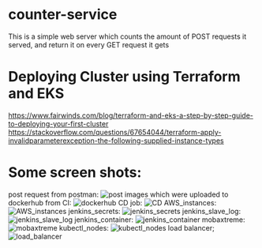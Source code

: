 # counter-service
This is a simple web server which counts the amount of POST requests it served, and return it on every GET request it gets

# Deploying Cluster using Terraform and EKS
https://www.fairwinds.com/blog/terraform-and-eks-a-step-by-step-guide-to-deploying-your-first-cluster
https://stackoverflow.com/questions/67654044/terraform-apply-invalidparameterexception-the-following-supplied-instance-types

# Some screen shots:

post request from postman:
![post](https://user-images.githubusercontent.com/26749472/120029432-c2755580-bffe-11eb-9b93-d75ef20ee388.PNG)
images which were uploaded to dockerhub from CI:
![dockerhub](https://user-images.githubusercontent.com/26749472/120030838-a1adff80-c000-11eb-810d-1e7dd9b22e44.PNG)
CD job:
![CD](https://user-images.githubusercontent.com/26749472/120059475-81ab2a00-c05a-11eb-94e9-d6587689669a.PNG)
AWS_instances:
![AWS_instances](https://user-images.githubusercontent.com/26749472/120081663-64607500-c0c7-11eb-8b09-2574d8ee1851.PNG)
jenkins_secrets:
![jenkins_secrets](https://user-images.githubusercontent.com/26749472/120081687-7d692600-c0c7-11eb-9e89-1d3a9122e28a.PNG)
jenkins_slave_log:
![jenkins_slave_log](https://user-images.githubusercontent.com/26749472/120081690-81954380-c0c7-11eb-8fc0-84ea016ddb1d.PNG)
jenkins_container:
![jenkins_container](https://user-images.githubusercontent.com/26749472/120081727-b30e0f00-c0c7-11eb-9efb-e4a8d51054fb.PNG)
mobaxtreme:
![mobaxtreme](https://user-images.githubusercontent.com/26749472/120081729-b4d7d280-c0c7-11eb-8dd9-69fa127f3658.PNG)
kubectl_nodes:
![kubectl_nodes](https://user-images.githubusercontent.com/26749472/120081735-bb664a00-c0c7-11eb-81ec-393bf4654f36.PNG)
load balancer;
![load_balancer](https://user-images.githubusercontent.com/26749472/120081754-d6d15500-c0c7-11eb-9af0-409870f2b9ac.PNG)

